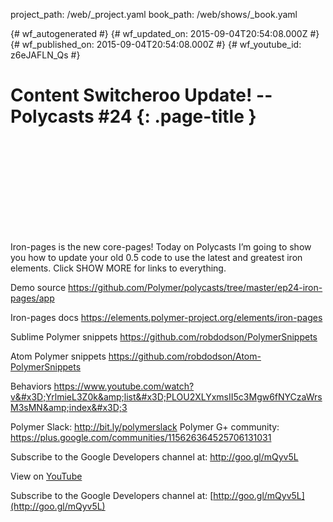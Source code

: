 project_path: /web/_project.yaml
book_path: /web/shows/_book.yaml

{# wf_autogenerated #}
{# wf_updated_on: 2015-09-04T20:54:08.000Z #}
{# wf_published_on: 2015-09-04T20:54:08.000Z #}
{# wf_youtube_id: z6eJAFLN_Qs #}

# Content Switcheroo Update! -- Polycasts #24 {: .page-title }


<div class="video-wrapper">
  <iframe class="devsite-embedded-youtube-video" data-video-id="z6eJAFLN_Qs"
          data-autohide="1" data-showinfo="0" frameborder="0" allowfullscreen>
  </iframe>
</div>

Iron-pages is the new core-pages! Today on Polycasts I’m going to show you how to update your old 0.5 code to use the latest and greatest iron elements. Click SHOW MORE for links to everything.

Demo source
https://github.com/Polymer/polycasts/tree/master/ep24-iron-pages/app

Iron-pages docs
https://elements.polymer-project.org/elements/iron-pages

Sublime Polymer snippets
https://github.com/robdodson/PolymerSnippets

Atom Polymer snippets
https://github.com/robdodson/Atom-PolymerSnippets

Behaviors
https://www.youtube.com/watch?v&#x3D;YrlmieL3Z0k&amp;list&#x3D;PLOU2XLYxmsII5c3Mgw6fNYCzaWrsM3sMN&amp;index&#x3D;3

Polymer Slack: http://bit.ly/polymerslack
Polymer G+ community: https://plus.google.com/communities/115626364525706131031

Subscribe to the Google Developers channel at: http://goo.gl/mQyv5L

View on [YouTube](https://youtu.be/z6eJAFLN_Qs)

Subscribe to the Google Developers channel at: [http://goo.gl/mQyv5L](http://goo.gl/mQyv5L)
